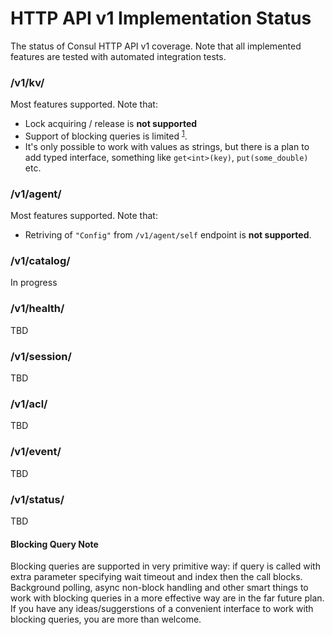 # HTTP API v1 Implementation Status

The status of Consul HTTP API v1 coverage. Note that all implemented features are tested with automated integration tests.

### /v1/kv/

Most features supported. Note that:
- Lock acquiring / release is **not supported**
- Support of blocking queries is limited <sup>[1]</sup>.
- It's only possible to work with values as strings, but there is a plan to add typed interface, something like `get<int>(key)`, `put(some_double)` etc. 

### /v1/agent/

Most features supported. Note that:
- Retriving of `"Config"` from `/v1/agent/self` endpoint is **not supported**.

### /v1/catalog/
In progress

### /v1/health/
TBD

### /v1/session/
TBD

### /v1/acl/
TBD

### /v1/event/
TBD

### /v1/status/
TBD

[1]: #Blocking-Query-Note "Blocking Query Note"

#### Blocking Query Note
Blocking queries are supported in very primitive way: if query is called with extra parameter specifying wait timeout and index then the call blocks.
Background polling, async non-block handling and other smart things to work with blocking queries in a more effective way are in the far future plan.
If you have any ideas/suggerstions of a convenient interface to work with blocking queries, you are more than welcome.
